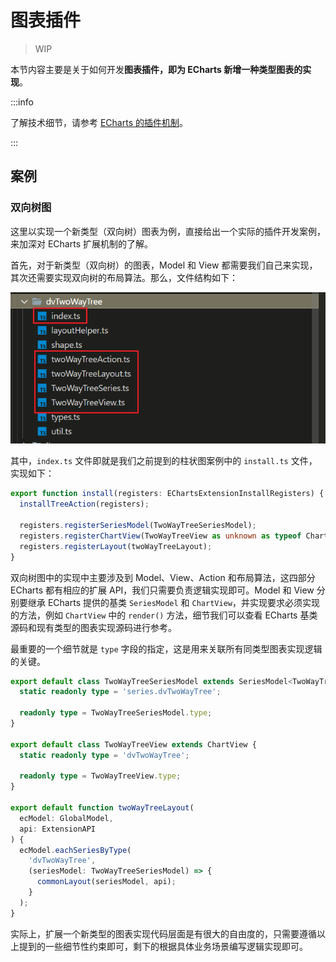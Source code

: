 # 图表插件

> WIP

本节内容主要是关于如何开发**图表插件，即为 ECharts 新增一种类型图表的实现**。

:::info

了解技术细节，请参考 [ECharts 的插件机制](../4-echarts-plugin.md)。

:::

## 案例

### 双向树图

这里以实现一个新类型（双向树）图表为例，直接给出一个实际的插件开发案例，来加深对 ECharts 扩展机制的了解。

首先，对于新类型（双向树）的图表，Model 和 View 都需要我们自己来实现，其次还需要实现双向树的布局算法。那么，文件结构如下：

![echarts-custom-series-example](../assets/echarts-custom-series-example.png)

其中，`index.ts` 文件即就是我们之前提到的柱状图案例中的 `install.ts` 文件，实现如下：

```typescript
export function install(registers: EChartsExtensionInstallRegisters) {
  installTreeAction(registers);

  registers.registerSeriesModel(TwoWayTreeSeriesModel);
  registers.registerChartView(TwoWayTreeView as unknown as typeof ChartView);
  registers.registerLayout(twoWayTreeLayout);
}
```

双向树图中的实现中主要涉及到 Model、View、Action 和布局算法，这四部分 ECharts 都有相应的扩展 API，我们只需要负责逻辑实现即可。Model 和 View 分别要继承 ECharts 提供的基类 `SeriesModel` 和 `ChartView`，并实现要求必须实现的方法，例如 `ChartView` 中的 `render()` 方法，细节我们可以查看 ECharts 基类源码和现有类型的图表实现源码进行参考。

最重要的一个细节就是 `type` 字段的指定，这是用来关联所有同类型图表实现逻辑的关键。

```typescript
export default class TwoWayTreeSeriesModel extends SeriesModel<TwoWayTreeSeriesOption> {
  static readonly type = 'series.dvTwoWayTree';

  readonly type = TwoWayTreeSeriesModel.type;
}

export default class TwoWayTreeView extends ChartView {
  static readonly type = 'dvTwoWayTree';

  readonly type = TwoWayTreeView.type;
}

export default function twoWayTreeLayout(
  ecModel: GlobalModel,
  api: ExtensionAPI
) {
  ecModel.eachSeriesByType(
    'dvTwoWayTree',
    (seriesModel: TwoWayTreeSeriesModel) => {
      commonLayout(seriesModel, api);
    }
  );
}
```

实际上，扩展一个新类型的图表实现代码层面是有很大的自由度的，只需要遵循以上提到的一些细节性约束即可，剩下的根据具体业务场景编写逻辑实现即可。
